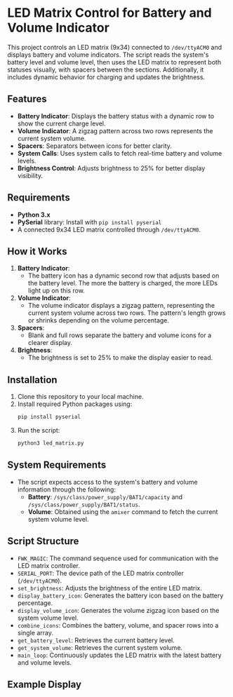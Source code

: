 # LED Matrix Control for Battery and Volume Indicator

This project controls an LED matrix (9x34) connected to `/dev/ttyACM0` and displays battery and volume indicators. The script reads the system's battery level and volume level, then uses the LED matrix to represent both statuses visually, with spacers between the sections. Additionally, it includes dynamic behavior for charging and updates the brightness.

## Features

- **Battery Indicator**: Displays the battery status with a dynamic row to show the current charge level.
- **Volume Indicator**: A zigzag pattern across two rows represents the current system volume.
- **Spacers**: Separators between icons for better clarity.
- **System Calls**: Uses system calls to fetch real-time battery and volume levels.
- **Brightness Control**: Adjusts brightness to 25% for better display visibility.

## Requirements

- **Python 3.x**
- **PySerial** library: Install with `pip install pyserial`
- A connected 9x34 LED matrix controlled through `/dev/ttyACM0`.

## How it Works

1. **Battery Indicator**:
    - The battery icon has a dynamic second row that adjusts based on the battery level. The more the battery is charged, the more LEDs light up on this row.
2. **Volume Indicator**:
    - The volume indicator displays a zigzag pattern, representing the current system volume across two rows. The pattern's length grows or shrinks depending on the volume percentage.
3. **Spacers**:
    - Blank and full rows separate the battery and volume icons for a clearer display.
4. **Brightness**:
    - The brightness is set to 25% to make the display easier to read.

## Installation

1. Clone this repository to your local machine.
2. Install required Python packages using:
    ```bash
    pip install pyserial
    ```
3. Run the script:
    ```bash
    python3 led_matrix.py
    ```

## System Requirements

- The script expects access to the system's battery and volume information through the following:
    - **Battery**: `/sys/class/power_supply/BAT1/capacity` and `/sys/class/power_supply/BAT1/status`.
    - **Volume**: Obtained using the `amixer` command to fetch the current system volume level.

## Script Structure

- `FWK_MAGIC`: The command sequence used for communication with the LED matrix controller.
- `SERIAL_PORT`: The device path of the LED matrix controller (`/dev/ttyACM0`).
- `set_brightness`: Adjusts the brightness of the entire LED matrix.
- `display_battery_icon`: Generates the battery icon based on the battery percentage.
- `display_volume_icon`: Generates the volume zigzag icon based on the system volume level.
- `combine_icons`: Combines the battery, volume, and spacer rows into a single array.
- `get_battery_level`: Retrieves the current battery level.
- `get_system_volume`: Retrieves the current system volume.
- `main_loop`: Continuously updates the LED matrix with the latest battery and volume levels.

## Example Display

